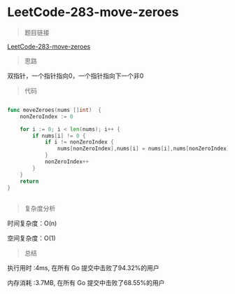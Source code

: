 #  LeetCode-283-move-zeroes

>题目链接

[LeetCode-283-move-zeroes](https://leetcode-cn.com/problems/move-zeroes/)

>思路

双指针，一个指针指向0，一个指针指向下一个非0

>代码

```go

func moveZeroes(nums []int)  {
	nonZeroIndex := 0

	for i := 0; i < len(nums); i++ {
		if nums[i] != 0 {			
			if i != nonZeroIndex {
				nums[nonZeroIndex],nums[i] = nums[i],nums[nonZeroIndex]
			}
			nonZeroIndex++
		}
	}
	return
}
  


```

>复杂度分析

时间复杂度：O(n)

空间复杂度：O(1)

>总结

执行用时 :4ms, 在所有 Go 提交中击败了94.32%的用户
 
内存消耗 :3.7MB, 在所有 Go 提交中击败了68.55%的用户
